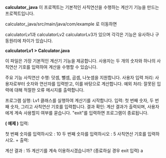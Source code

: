 **calculator_java**
이 프로젝트는 기본적인 사칙연산을 수행하는 계산기 기능을 만드는 프로젝트입니다.

calculator_java/src/main/java/com/example 로 이동하면

calculatorLv1과
calculatorLv2
calculatorLv3가 있으며 각각은 기능은 유사하나 구동원리에 차이가 있습니다.

**calculatorLv1 > Calculator.java**

이 파일은 가장 기본적인 계산기 기능을 제공합니다. 
사용자는 두 개의 숫자와 하나의 사칙연산 기호를 입력하여 계산을 수행할 수 있습니다.

주요 기능
사칙연산 수행: 덧셈, 뺄셈, 곱셈, 나눗셈을 지원합니다.
사용자 입력 처리: 사용자로부터 숫자와 연산자를 입력받고, 이를 바탕으로 계산합니다.
예외 처리: 잘못된 입력에 대해 적절한 오류 메시지를 출력합니다.

프로그램 실행: Lv1 클래스를 실행하여 계산기를 시작합니다.
입력: 첫 번째 숫자, 두 번째 숫자, 그리고 사칙연산 기호를 입력합니다.
결과 확인: 계산 결과가 출력되며, 사용자에게 계속 사용할지 여부를 묻습니다. "exit"를 입력하면 프로그램이 종료됩니다.

**( 예제 )**
입력:

첫 번째 숫자를 입력하시오 : 10
두 번째 숫자를 입력하시오 : 5
사칙연산 기호를 입력하시오. +
출력:

계산 결과 : 15
계산기를 계속 이용하시겠습니까? (종료하실 경우 exit 입력)
a
